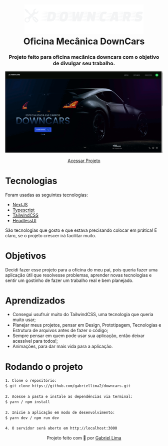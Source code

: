 <h1 align="center">
    <img alt="DownCars logo" src="./public/logo.svg" />
    <br>
    Oficina Mecânica DownCars
</h1>

<h3 align="center">Projeto feito para oficina mecânica downcars com o objetivo de divulgar seu trabalho.</h3>

<div align="center" >
  <img src="./public/dwc.gif" alt="demonstração do projeto" width="600" >
</div>

<p align="center"><a href="https://downcars-next.netlify.app/">Acessar Projeto</a></p>

# Tecnologias
<p>Foram usadas as seguintes tecnologias:</p>

- [NextJS](https://nextjs.org/)
- [Typescript](https://www.typescriptlang.org/)
- [TailwindCSS](https://tailwindcss.com/)
- [HeadlessUI](https://headlessui.dev/)

<p>São tecnologias que gosto e que estava precisando colocar em prática! E claro, se o projeto crescer irá facilitar muito.</p>

# Objetivos
Decidi fazer esse projeto para a oficina do meu pai, pois queria fazer uma aplicação útil que resolvesse problemas, aprender novas tecnologias e sentir um gostinho de fazer um trabalho real e bem planejado.

# Aprendizados
- Consegui usufruir muito do TailwindCSS, uma tecnologia que queria muito usar;
- Planejar meus projetos, pensar em Design, Prototipagem, Tecnologias e Estrutura de arquivos antes de fazer o código;
- Sempre pensar em quem pode usar sua aplicação, então deixar acessível para todos!;
- Animações, para dar mais vida para a aplicação.

# Rodando o projeto

```bash
1. Clone o repositório:
$ git clone https://github.com/gabriellima2/downcars.git

2. Acesse a pasta e instale as dependências via terminal:
$ yarn / npm install

3. Inicie a aplicação em modo de desenvolvimento:
$ yarn dev / npm run dev

4. O servidor será aberto em http://localhost:3000
```

<p align="center">Projeto feito com 💙 por <a href="https://www.linkedin.com/in/gabriel-lima-860612236">Gabriel Lima</a></p>
